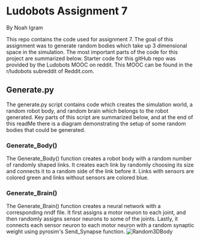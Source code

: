 # Ludobots Assignment 7
By Noah Igram

This repo contains the code used for assignment 7. The goal of this assignment was to generate random bodies which take up 3 dimensional space in the simulation. The most important parts of the code for this project are summarized below. Starter code for this gitHub repo was provided by the Ludobots MOOC on reddit. This MOOC can be found in the r/ludobots subreddit of Reddit.com.


## Generate.py
The generate.py script contains code which creates the simulation world, a random robot body, and random brain which belongs to the robot generated. Key parts of this script are summarized below, and at the end of this readMe there is a diagram demonstrating the setup of some random bodies that could be generated.

### Generate_Body()
The Generate_Body() function creates a robot body with a random number of randomly shaped links. It creates each link by randomly choosing its size and connects it to a random side of the link before it. Links with sensors are colored green and links without sensors are colored blue.

### Generate_Brain()
The Generate_Brain() function creates a neural network with a corresponding nndf file. It first assigns a motor neuron to each joint, and then randomly assigns sensor neurons to some of the joints. Lastly, it connects each sensor neuron to each motor neuron with a random synaptic weight using pyrosim's Send_Synapse function. ![Random3DBody](https://user-images.githubusercontent.com/75544386/220231503-1c5ac866-97dd-407c-8d4e-9a28791b0224.jpg)
